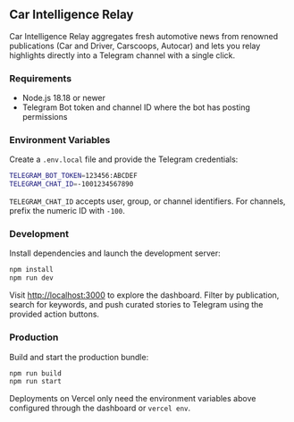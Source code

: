 ## Car Intelligence Relay

Car Intelligence Relay aggregates fresh automotive news from renowned publications (Car and Driver, Carscoops, Autocar) and lets you relay highlights directly into a Telegram channel with a single click.

### Requirements

- Node.js 18.18 or newer
- Telegram Bot token and channel ID where the bot has posting permissions

### Environment Variables

Create a `.env.local` file and provide the Telegram credentials:

```bash
TELEGRAM_BOT_TOKEN=123456:ABCDEF
TELEGRAM_CHAT_ID=-1001234567890
```

`TELEGRAM_CHAT_ID` accepts user, group, or channel identifiers. For channels, prefix the numeric ID with `-100`.

### Development

Install dependencies and launch the development server:

```bash
npm install
npm run dev
```

Visit [http://localhost:3000](http://localhost:3000) to explore the dashboard. Filter by publication, search for keywords, and push curated stories to Telegram using the provided action buttons.

### Production

Build and start the production bundle:

```bash
npm run build
npm run start
```

Deployments on Vercel only need the environment variables above configured through the dashboard or `vercel env`.
